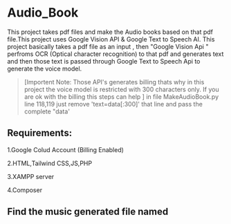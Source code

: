 # Audio_Book
This project takes pdf files and make the Audio books based on that pdf file.This project uses Google Vision API & Google Text to Speech AI.
This project basically takes a pdf file as an input , then "Google Vision Api " perfroms OCR (Optical character recognition) to that pdf and generates text and then those 
text is passed through Google Text to Speech Api to generate the voice model.
> [Importent Note: Those API's generates billing thats why in this project the voice model is restricted with 300 characters only. If you are ok with the billing this steps can help ]
in file MakeAudioBook.py
line 118,119 just remove 'text=data[:300]' that line and pass the complete "data'

## Requirements:
1.Google Colud Account (Billing Enabled)

2.HTML,Tailwind CSS,JS,PHP

3.XAMPP server

4.Composer

## Find the music generated file named 
